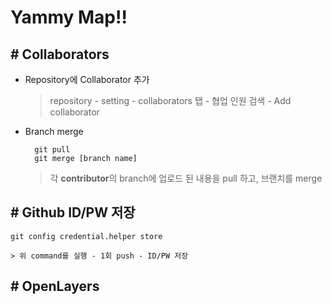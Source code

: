 # Yammy Map!!

## # Collaborators

- Repository에 Collaborator 추가
    > repository - setting - collaborators 탭 - 협업 인원 검색 - Add collaborator

- Branch merge

        git pull
        git merge [branch name]

    > 각 <strong>contributor</strong>의 branch에 업로드 된 내용을 pull 하고, 브랜치를 merge

## # Github ID/PW 저장

    git config credential.helper store
>
    > 위 command를 실행 - 1회 push - ID/PW 저장

## # OpenLayers

